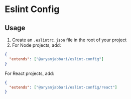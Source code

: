 # Eslint Config

## Usage

1. Create an `.eslintrc.json` file in the root of your project
2. For Node projects, add:
  ```json
  {
    "extends": ["@aryanjabbari/eslint-config"]
  }
  ```
  For React projects, add:
  ```json
  {
    "extends": ["@aryanjabbari/eslint-config/react"]
  }
  ```
